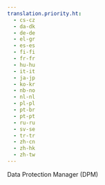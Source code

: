 ```yaml
---
translation.priority.ht: 
  - cs-cz
  - da-dk
  - de-de
  - el-gr
  - es-es
  - fi-fi
  - fr-fr
  - hu-hu
  - it-it
  - ja-jp
  - ko-kr
  - nb-no
  - nl-nl
  - pl-pl
  - pt-br
  - pt-pt
  - ru-ru
  - sv-se
  - tr-tr
  - zh-cn
  - zh-hk
  - zh-tw
---
```

Data Protection Manager \(DPM\)